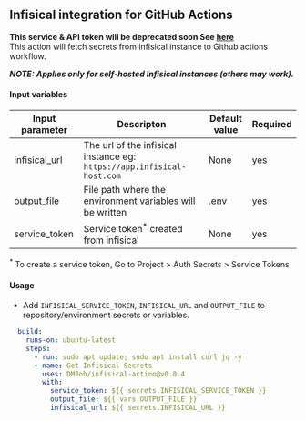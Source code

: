 ## Infisical integration for GitHub Actions

**This service & API token will be deprecated soon See [here](https://infisical.com/blog/deprecating-api-keys)**   
This action will fetch secrets from infisical instance to Github actions workflow.  

**_NOTE: Applies only for self-hosted Infisical instances (others may work)._**

#### Input variables

|Input parameter|Descripton|Default value| Required |   
|------|-----|-----|-----|
|infisical_url|The url of the infisical instance eg: `https://app.infisical-host.com`|None|yes|
|output_file|File path where the environment variables will be written|.env|yes|
|service_token| Service token<sup>*</sup> created from infisical | None | yes |

<sup>*</sup> To create a service token, Go to Project > Auth Secrets > Service Tokens  

#### Usage  

- Add `INFISICAL_SERVICE_TOKEN`, `INFISICAL_URL` and `OUTPUT_FILE` to repository/environment secrets or variables.

```yaml
  build:
    runs-on: ubuntu-latest
    steps:
      - run: sudo apt update; sudo apt install curl jq -y
      - name: Get Infisical Secrets
        uses: DMJoh/infisical-action@v0.0.4
        with:
          service_token: ${{ secrets.INFISICAL_SERVICE_TOKEN }}
          output_file: ${{ vars.OUTPUT_FILE }}
          infisical_url: ${{ secrets.INFISICAL_URL }}
```
